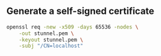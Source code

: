 ## Generate a self-signed certificate

```bash
openssl req -new -x509 -days 65536 -nodes \
    -out stunnel.pem \
    -keyout stunnel.pem \
    -subj "/CN=localhost"
```
